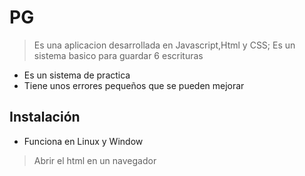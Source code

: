 # PG
> Es una aplicacion desarrollada en Javascript,Html y CSS; Es un sistema basico para guardar 6 escrituras 
- Es un sistema de practica
- Tiene unos errores pequeños que se pueden mejorar

## Instalación

- Funciona en Linux y Window

> Abrir el html en un navegador
